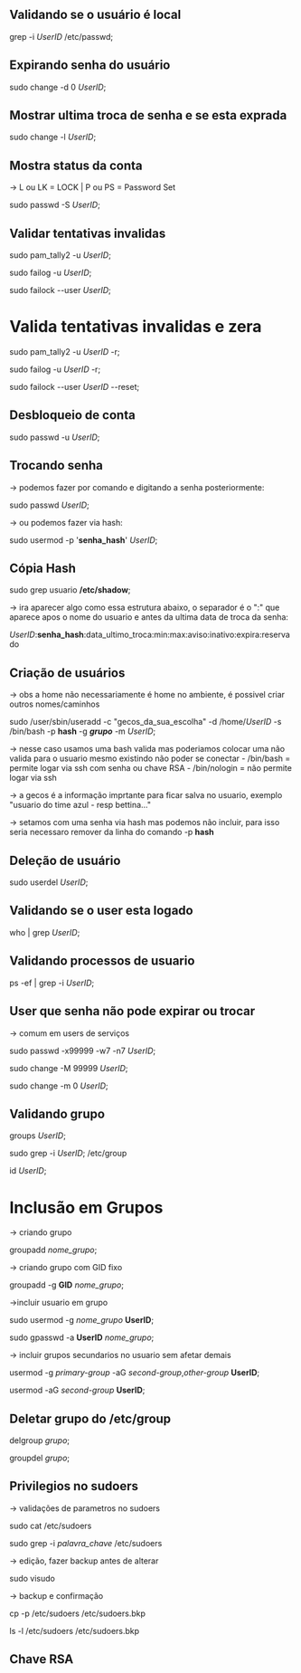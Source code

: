 ## Validando se o usuário é local
grep -i *UserID* /etc/passwd;

## Expirando senha do usuário
sudo change -d 0 *UserID*;

## Mostrar ultima troca de senha e se esta exprada
sudo change -l *UserID*;

## Mostra status da conta
-> L ou LK = LOCK | P ou PS = Password Set

sudo passwd -S *UserID*;

## Validar tentativas invalidas
sudo pam_tally2 -u *UserID*;

sudo failog -u *UserID*;

sudo failock --user *UserID*;

# Valida tentativas invalidas e zera
sudo pam_tally2 -u *UserID* -r;

sudo failog -u *UserID* -r;

sudo failock --user *UserID* --reset;

## Desbloqueio de conta
sudo passwd -u *UserID*;

## Trocando senha
-> podemos fazer por comando e digitando a senha posteriormente:

sudo passwd *UserID*;

-> ou podemos fazer via hash:

sudo usermod -p '**senha_hash**' *UserID*;

## Cópia Hash
sudo grep usuario **/etc/shadow**;

-> ira aparecer algo como essa estrutura abaixo, o separador é o ":" que aparece apos o nome do usuario e antes da ultima data de troca da senha:

*UserID*:**senha_hash**:data_ultimo_troca:min:max:aviso:inativo:expira:reservado


## Criação de usuários
-> obs a home não necessariamente é home no ambiente, é possivel criar outros nomes/caminhos

sudo /user/sbin/useradd -c "gecos_da_sua_escolha" -d /home/*UserID* -s /bin/bash -p **hash** -g ***grupo*** -m *UserID*;

-> nesse caso usamos uma bash valida mas poderiamos colocar uma não valida para o usuario mesmo existindo não poder se conectar
      - /bin/bash = permite logar via ssh com senha ou chave RSA
      - /bin/nologin = não permite logar via ssh
      
-> a gecos é a informação imprtante para ficar salva no usuario, exemplo "usuario do time azul - resp bettina..."

-> setamos com uma senha via hash mas podemos não incluir, para isso seria necessaro remover da linha do comando -p **hash**

## Deleção de usuário
sudo userdel *UserID*;

## Validando se o user esta logado
who | grep *UserID*;

## Validando processos de usuario
ps -ef | grep -i *UserID*;

## User que senha não pode expirar ou trocar
-> comum em users de serviços

sudo passwd -x99999 -w7 -n7 *UserID*;

sudo change -M 99999 *UserID*;

sudo change -m 0 *UserID*;

## Validando grupo
groups *UserID*;

sudo grep -i  *UserID*; /etc/group

id *UserID*;

# Inclusão em Grupos
-> criando grupo

groupadd *nome_grupo*;

-> criando grupo com GID  fixo

groupadd -g **GID** *nome_grupo*;

->incluir usuario em grupo

sudo usermod -g *nome_grupo* **UserID**;

sudo gpasswd -a  **UserID** *nome_grupo*;

-> incluir grupos secundarios no usuario sem afetar demais

usermod -g *primary-group* -aG *second-group*,*other-group* **UserID**;

usermod -aG *second-group* **UserID**;

## Deletar grupo do /etc/group
delgroup *grupo*;

groupdel *grupo*;

## Privilegios no sudoers
-> validações de parametros no sudoers

sudo cat /etc/sudoers

sudo grep -i *palavra_chave* /etc/sudoers

-> edição, fazer backup antes de alterar

sudo visudo

-> backup e confirmação

cp -p /etc/sudoers /etc/sudoers.bkp

ls -l /etc/sudoers /etc/sudoers.bkp

## Chave RSA

